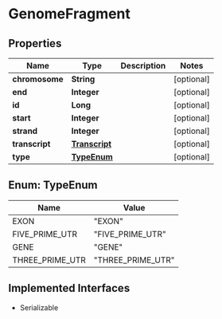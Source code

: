 

# GenomeFragment


## Properties

Name | Type | Description | Notes
------------ | ------------- | ------------- | -------------
**chromosome** | **String** |  |  [optional]
**end** | **Integer** |  |  [optional]
**id** | **Long** |  |  [optional]
**start** | **Integer** |  |  [optional]
**strand** | **Integer** |  |  [optional]
**transcript** | [**Transcript**](Transcript.md) |  |  [optional]
**type** | [**TypeEnum**](#TypeEnum) |  |  [optional]



## Enum: TypeEnum

Name | Value
---- | -----
EXON | &quot;EXON&quot;
FIVE_PRIME_UTR | &quot;FIVE_PRIME_UTR&quot;
GENE | &quot;GENE&quot;
THREE_PRIME_UTR | &quot;THREE_PRIME_UTR&quot;


## Implemented Interfaces

* Serializable


